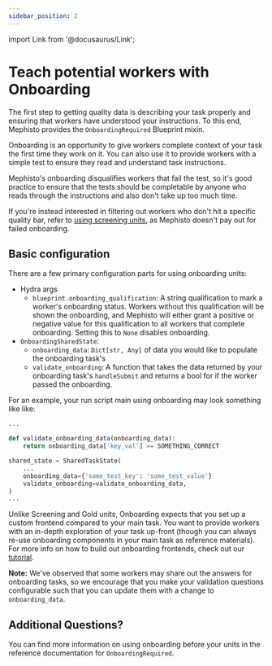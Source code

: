 ```yaml
---
sidebar_position: 2
---
```


import Link from '@docusaurus/Link';

# Teach potential workers with Onboarding

The first step to getting quality data is describing your task properly and ensuring that workers have understood your instructions. To this end, Mephisto provides the `OnboardingRequired` Blueprint mixin.

Onboarding is an opportunity to give workers complete context of your task the first time they work on it. You can also use it to provide workers with a simple test to ensure they read and understand task instructions.

Mephisto's onboarding disqualifies workers that fail the test, so it's good practice to ensure that the tests should be completable by anyone who reads through the instructions and also don't take up too much time.

If you're instead interested in filtering out workers who don't hit a specific quality bar, refer to [using screening units](../using_screen_units), as Mephisto doesn't pay out for failed onboarding.


## Basic configuration

There are a few primary configuration parts for using onboarding units:
- Hydra args
  - `blueprint.onboarding_qualification`: A string qualification to mark a worker's onboarding status. Workers without this qualification will be shown the onboarding, and Mephisto will either grant a positive or negative value for this qualification to all workers that complete onboarding. Setting this to `None` disables onboarding.
- `OnboardingSharedState`:
  - `onboarding_data`: `Dict[str, Any]` of data you would like to populate the onboarding task's 
  - `validate_onboarding`: A function that takes the data returned by your onboarding task's `handleSubmit` and returns a bool for if the worker passed the onboarding.

For an example, your run script main using onboarding may look something like like:
```python
...

def validate_onboarding_data(onboarding_data):
    return onboarding_data['key_val'] == SOMETHING_CORRECT

shared_state = SharedTaskState(
    ...
    onboarding_data={'some_test_key': 'some_test_value'}
    validate_onboarding=validate_onboarding_data,
)
...
```

Unlike Screening and Gold units, Onboarding expects that you set up a custom frontend compared to your main task. You want to provide workers with an in-depth exploration of your task up-front (though you can always re-use onboarding components in your main task as reference materials). For more info on how to build out onboarding frontends, check out our [tutorial](../../../tutorials/worker_controls).

**Note:** We've observed that some workers may share out the answers for onboarding tasks, so we encourage that you make your validation questions configurable such that you can update them with a change to `onboarding_data`.

## Additional Questions?

You can find more information on using onboarding before your units in the reference documentation for <Link target={null} to="pathname:///python_api/mephisto/abstractions/blueprints/mixins/onboarding_required.html">`OnboardingRequired`</Link>.
